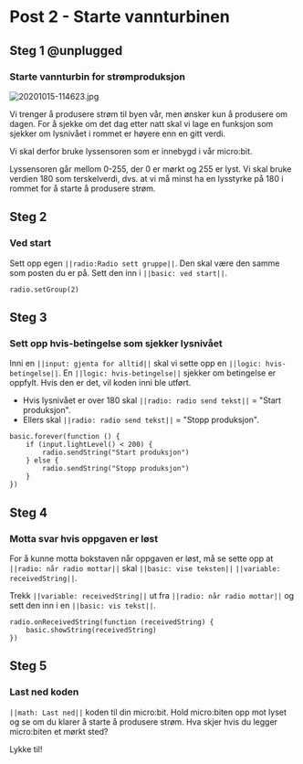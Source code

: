 # Post 2 - Starte vannturbinen

## Steg 1 @unplugged

### Starte vannturbin for strømproduksjon

![20201015-114623.jpg](https://i.postimg.cc/SKbKGyJg/20201015-114623.jpg)

Vi trenger å produsere strøm til byen vår, men ønsker kun å produsere om dagen. For å sjekke om det dag etter natt skal vi lage en funksjon som sjekker om lysnivået i rommet er høyere enn en gitt verdi.

Vi skal derfor bruke lyssensoren som er innebygd i vår micro:bit.

Lyssensoren går mellom 0-255, der 0 er mørkt og 255 er lyst. Vi skal bruke verdien 180 som terskelverdi, dvs. at vi må minst ha en lysstyrke på 180 i rommet for å starte å produsere strøm.


## Steg 2

### Ved start

Sett opp egen ``||radio:Radio sett gruppe||``. Den skal være den samme som posten du er på. Sett den inn i ``||basic: ved start||``.

```blocks
radio.setGroup(2)
```

## Steg 3

### Sett opp hvis-betingelse som sjekker lysnivået

Inni en ``||input: gjenta for alltid||`` skal vi sette opp en ``||logic: hvis-betingelse||``. En ``||logic: hvis-betingelse||`` sjekker om betingelse er oppfylt. Hvis den er det, vil koden inni ble utført.

- Hvis lysnivået er over 180 skal ``||radio: radio send tekst||`` = "Start produksjon". 
- Ellers skal ``||radio: radio send tekst||`` = "Stopp produksjon".

```blocks
basic.forever(function () {
    if (input.lightLevel() < 200) {
        radio.sendString("Start produksjon")
    } else {
        radio.sendString("Stopp produksjon")
    }
})
```

## Steg 4

### Motta svar hvis oppgaven er løst

For å kunne motta bokstaven når oppgaven er løst, må se sette opp at ``||radio: når radio mottar||`` skal ``||basic: vise teksten||`` ``||variable: receivedString||``.

Trekk ``||variable: receivedString||`` ut fra ``||radio: når radio mottar||`` og sett den inn i en ``||basic: vis tekst||``.

```blocks
radio.onReceivedString(function (receivedString) {
    basic.showString(receivedString)
})
```

## Steg 5

### Last ned koden

``||math: Last ned||`` koden til din micro:bit. Hold micro:biten opp mot lyset og se om du klarer å starte å produsere strøm. Hva skjer hvis du legger micro:biten et mørkt sted?

Lykke til!